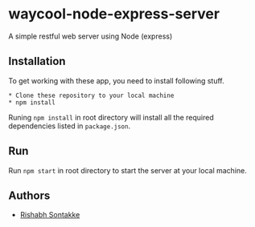# waycool-node-express-server
A simple restful web server using Node (express)

## Installation

To get working with these app, you need to install following stuff.

```
* Clone these repository to your local machine
* npm install
```
Runing `npm install` in root directory will install all the required dependencies listed in `package.json`.


## Run

Run `npm start` in root directory to start the server at your local machine.

## Authors

* [Rishabh Sontakke](https://github.com/rishabh-2611)

